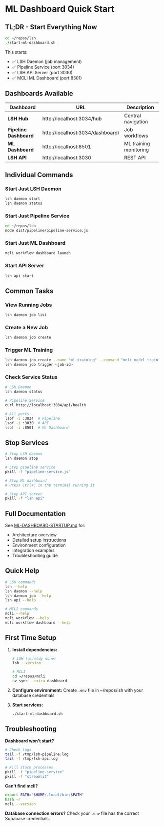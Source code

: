 # ML Dashboard Quick Start

## TL;DR - Start Everything Now

```bash
cd ~/repos/lsh
./start-ml-dashboard.sh
```

This starts:
- ✅ LSH Daemon (job management)
- ✅ Pipeline Service (port 3034)
- ✅ LSH API Server (port 3030)
- ✅ MCLI ML Dashboard (port 8501)

## Dashboards Available

| Dashboard | URL | Description |
|-----------|-----|-------------|
| **LSH Hub** | http://localhost:3034/hub | Central navigation |
| **Pipeline Dashboard** | http://localhost:3034/dashboard/ | Job workflows |
| **ML Dashboard** | http://localhost:8501 | ML training monitoring |
| **LSH API** | http://localhost:3030 | REST API |

## Individual Commands

### Start Just LSH Daemon
```bash
lsh daemon start
lsh daemon status
```

### Start Just Pipeline Service
```bash
cd ~/repos/lsh
node dist/pipeline/pipeline-service.js
```

### Start Just ML Dashboard
```bash
mcli workflow dashboard launch
```

### Start API Server
```bash
lsh api start
```

## Common Tasks

### View Running Jobs
```bash
lsh daemon job list
```

### Create a New Job
```bash
lsh daemon job create
```

### Trigger ML Training
```bash
lsh daemon job create --name "ml-training" --command "mcli model train"
lsh daemon job trigger <job-id>
```

### Check Service Status
```bash
# LSH Daemon
lsh daemon status

# Pipeline Service
curl http://localhost:3034/api/health

# All ports
lsof -i :3034  # Pipeline
lsof -i :3030  # API
lsof -i :8501  # ML Dashboard
```

## Stop Services

```bash
# Stop LSH daemon
lsh daemon stop

# Stop pipeline service
pkill -f "pipeline-service.js"

# Stop ML dashboard
# Press Ctrl+C in the terminal running it

# Stop API server
pkill -f "lsh api"
```

## Full Documentation

See [ML-DASHBOARD-STARTUP.md](docs/ML-DASHBOARD-STARTUP.md) for:
- Architecture overview
- Detailed setup instructions
- Environment configuration
- Integration examples
- Troubleshooting guide

## Quick Help

```bash
# LSH commands
lsh --help
lsh daemon --help
lsh daemon job --help
lsh api --help

# MCLI commands
mcli --help
mcli workflow --help
mcli workflow dashboard --help
```

## First Time Setup

1. **Install dependencies:**
   ```bash
   # LSH (already done)
   lsh --version

   # MCLI
   cd ~/repos/mcli
   uv sync --extra dashboard
   ```

2. **Configure environment:**
   Create `.env` file in ~/repos/lsh with your database credentials

3. **Start services:**
   ```bash
   ./start-ml-dashboard.sh
   ```

## Troubleshooting

**Dashboard won't start?**
```bash
# Check logs
tail -f /tmp/lsh-pipeline.log
tail -f /tmp/lsh-api.log

# Kill stuck processes
pkill -f "pipeline-service"
pkill -f "streamlit"
```

**Can't find mcli?**
```bash
export PATH="$HOME/.local/bin:$PATH"
hash -r
mcli --version
```

**Database connection errors?**
Check your `.env` file has the correct Supabase credentials.
